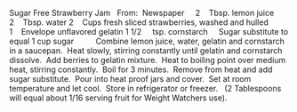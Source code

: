 Sugar Free Strawberry Jam
 
From:  Newspaper
 
 
2    Tbsp. lemon juice
2    Tbsp. water
2    Cups fresh sliced strawberries, washed and hulled
1    Envelope unflavored gelatin
1 1/2     tsp. cornstarch
    Sugar substitute to equal 1 cup sugar
    
 
 
Combine lemon juice, water, gelatin and cornstarch in a saucepan.  Heat slowly, stirring constantly until gelatin and cornstarch dissolve.  Add berries to gelatin mixture.  Heat to boiling point over medium heat, stirring constantly.  Boil for 3 minutes.  Remove from heat and add sugar substitute.  Pour into heat proof jars and cover.  Set at room temperature and let cool.  Store in refrigerator or freezer.  
(2 Tablespoons will equal about 1/16 serving fruit for Weight Watchers use).
